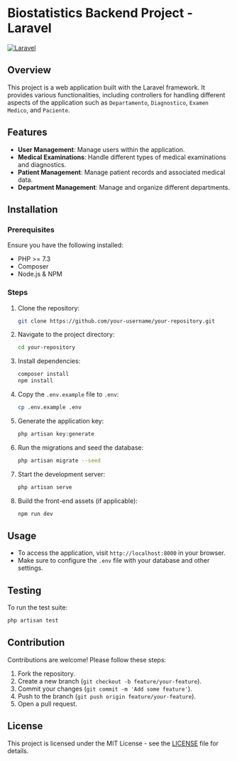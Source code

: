 
# Biostatistics Backend Project - Laravel

[![Laravel](https://img.shields.io/badge/Laravel-8.x-orange)](https://laravel.com/)

## Overview

This project is a web application built with the Laravel framework. It provides various functionalities, including controllers for handling different aspects of the application such as `Departamento`, `Diagnostico`, `Examen Medico`, and `Paciente`.

## Features

- **User Management**: Manage users within the application.
- **Medical Examinations**: Handle different types of medical examinations and diagnostics.
- **Patient Management**: Manage patient records and associated medical data.
- **Department Management**: Manage and organize different departments.

## Installation

### Prerequisites

Ensure you have the following installed:

- PHP >= 7.3
- Composer
- Node.js & NPM

### Steps

1. Clone the repository:

   ```bash
   git clone https://github.com/your-username/your-repository.git
   ```

2. Navigate to the project directory:

   ```bash
   cd your-repository
   ```

3. Install dependencies:

   ```bash
   composer install
   npm install
   ```

4. Copy the `.env.example` file to `.env`:

   ```bash
   cp .env.example .env
   ```

5. Generate the application key:

   ```bash
   php artisan key:generate
   ```

6. Run the migrations and seed the database:

   ```bash
   php artisan migrate --seed
   ```

7. Start the development server:

   ```bash
   php artisan serve
   ```

8. Build the front-end assets (if applicable):

   ```bash
   npm run dev
   ```

## Usage

- To access the application, visit `http://localhost:8000` in your browser.
- Make sure to configure the `.env` file with your database and other settings.

## Testing

To run the test suite:

```bash
php artisan test
```

## Contribution

Contributions are welcome! Please follow these steps:

1. Fork the repository.
2. Create a new branch (`git checkout -b feature/your-feature`).
3. Commit your changes (`git commit -m 'Add some feature'`).
4. Push to the branch (`git push origin feature/your-feature`).
5. Open a pull request.

## License

This project is licensed under the MIT License - see the [LICENSE](LICENSE) file for details.
